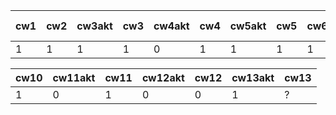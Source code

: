 | cw1 | cw2 | cw3akt | cw3 | cw4akt | cw4 | cw5akt | cw5 | cw6 | cw7akt | cw7 | cw8akt | cw8 | k1 pkt |
|-----|-----|--------|-----|--------|-----|--------|-----|-----|--------|-----|--------|-----|--------|
|   1 |   1 |      1 |   1 |      0 |   1 |      1 |   1 |   1 |      0 |   1 |      0 |   1 |     50 |

| cw10 | cw11akt | cw11 | cw12akt | cw12 | cw13akt | cw13 |
|------|---------|------|---------|------|---------|------|
|    1 |       0 |    1 |       0 |    0 |       1 | ?    |
